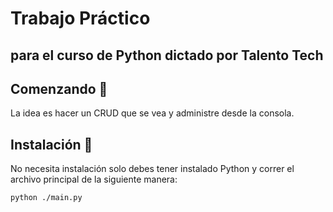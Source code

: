 # Trabajo Práctico 
## para el curso de Python dictado por Talento Tech
## Comenzando 🚀

La idea es hacer un CRUD que se vea y administre desde la consola.

## Instalación 🔧

No necesita instalación solo debes tener instalado Python y correr el archivo principal de la siguiente manera:

```
python ./main.py
```
